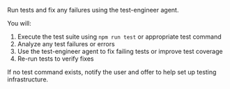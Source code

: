 Run tests and fix any failures using the test-engineer agent.

You will:

1. Execute the test suite using `npm run test` or appropriate test command
2. Analyze any test failures or errors
3. Use the test-engineer agent to fix failing tests or improve test coverage
4. Re-run tests to verify fixes

If no test command exists, notify the user and offer to help set up testing infrastructure.
